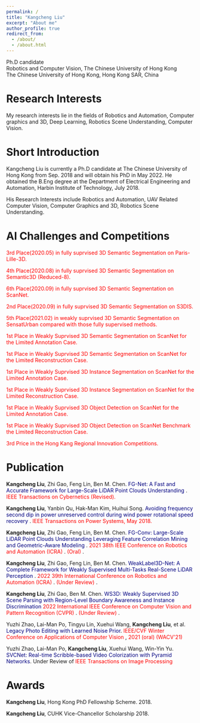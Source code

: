 ```yaml
---
permalink: /
title: "Kangcheng Liu"
excerpt: "About me"
author_profile: true
redirect_from: 
  - /about/
  - /about.html
---
```


Ph.D candidate <br>
Robotics and Computer Vision, The Chinese University of Hong Kong <br>
The Chinese University of Hong Kong, Hong Kong SAR, China

**Research Interests**
======
My research interests lie in the fields of Robotics and Automation, Computer graphics and 3D,  Deep Learning, Robotics Scene Understanding, Computer Vision. 


**Short Introduction**
======
Kangcheng Liu is currently a Ph.D candidate at The Chinese University of Hong Kong from Sep. 2018 and will obtain his PhD in May 2022. He obtained the B.Eng degree at the Department of Electrical Engineering and Automation, Harbin Institute of Technology, July 2018. 


His Research Interests include Robotics and Automation, UAV Related Computer Vision,  Computer Graphics and 3D,  Robotics Scene Understanding.

**AI Challenges and Competitions**
======

<font color='Red'>3rd Place(2020.05) in fully suprvised 3D Semantic Segmentation on Paris-Lille-3D. </font>   <br>

<font color='Red'>4th Place(2020.08) in fully suprvised 3D Semantic Segmentation on Semantic3D (Reduced-8). </font>  <br>

<font color='Red'>6th Place(2020.09) in fully suprvised 3D Semantic Segmentation on ScanNet. </font>  <br>

<font color='Red'>2nd Place(2020.09) in fully suprvised 3D Semantic Segmentation on S3DIS. </font>  <br>

<font color='Red'>5th Place(2021.02) in weakly suprvised 3D Semantic Segmentation on SensatUrban compared with those fully supervised methods. </font>  <br>

<font color='Red'>1st Place in Weakly Suprvised 3D Semantic Segmentation on ScanNet for the Limited Annotation Case. </font>  <br>

<font color='Red'>1st Place in Weakly Suprvised 3D Semantic Segmentation on ScanNet for the Limited Reconstruction Case. </font>  <br>

<font color='Red'>1st Place in Weakly Suprvised 3D Instance Segmentation on ScanNet for the Limited Annotation Case. </font>  <br>

<font color='Red'>1st Place in Weakly Suprvised 3D Instance Segmentation on ScanNet for the Limited Reconstruction Case. </font>  <br>

<font color='Red'>1st Place in Weakly Suprvised 3D Object Detection on ScanNet for the Limited Annotation Case. </font>  <br>

<font color='Red'>1st Place in Weakly Suprvised 3D Object Detection on ScanNet Benchmark the Limited Reconstruction Case. </font>  <br>

<font color='Red'>3rd Price in the Hong Kang Regional Innovation Competitions. </font>  <br>

Publication
======

**Kangcheng Liu**, Zhi Gao, Feng Lin, Ben M. Chen. <font color='Navy'> FG-Net: A Fast and Accurate Framework for Large-Scale LiDAR Point Clouds Understanding </font>. <font color='Red'> IEEE Transactions on Cybernetics (Revised). </font>

**Kangcheng Liu**, Yanbin Qu, Hak-Man Kim, Huihui Song. <font color='Navy'> Avoiding frequency second dip in power unreserved control during wind power rotational speed recovery </font>. <font color='Red'> IEEE Transactions on Power Systems, May 2018. </font>

**Kangcheng Liu**, Zhi Gao, Feng Lin, Ben M. Chen. <font color='Navy'> FG-Conv: Large-Scale LiDAR Point Clouds Understanding Leveraging Feature Correlation Mining and Geometric-Aware Modeling  </font>. <font color='Red'> 2021 38th IEEE Conference on Robotics and Automation (ICRA) </font>. <font color='Red'> (Oral) </font>.

**Kangcheng Liu**, Zhi Gao, Feng Lin, Ben M. Chen. <font color='Navy'> WeakLabel3D-Net: A Complete Framework for Weakly Supervised Multi-Tasks Real-Scene LiDAR Perception   </font>. <font color='Red'> 2022 39th International Conference on Robotics and Automation (ICRA) </font>. <font color='Red'> (Under Review) </font>.

**Kangcheng Liu**, Zhi Gao, Ben M. Chen. <font color='Navy'> WS3D: Weakly Supervised 3D Scene Parsing with Region-Level Boundary Awareness and Instance Discrimination </font> <font color='Red'> 2022 International IEEE Conference on Computer Vision and Pattern Recognition (CVPR) </font>. <font color='Red'> (Under Review) </font>.

Yuzhi Zhao, Lai-Man Po, Tingyu Lin, Xuehui Wang, **Kangcheng Liu**, et al. <font color='Navy'> Legacy Photo Editing with Learned Noise Prior</font>. <font color='Red'> IEEE/CVF Winter Conference on Applications of Computer Vision </font>, <font color='Red'> 2021 (oral) (WACV'21) </font>

Yuzhi Zhao, Lai-Man Po, **Kangcheng Liu**, Xuehui Wang, Win-Yin Yu. <font color='Navy'> SVCNet: Real-time Scribble-based Video Colorization with Pyramid Networks</font>. Under Review of <font color='Red'> IEEE Transactions on Image Processing </font>

Awards
======

**Kangcheng Liu**,  Hong Kong PhD Fellowship Scheme. 2018.

**Kangcheng Liu**,  CUHK Vice-Chancellor Scholarship 2018.
